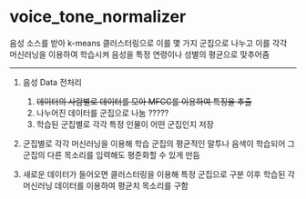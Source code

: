 # voice_tone_normalizer

음성 소스를 받아 k-means 클러스터링으로 이를 몇 가지 군집으로 나누고
이를 각각 머신러닝을 이용하여 학습시켜 음성을 특정 연령이나 성별의 평균으로 맞추어줌

***

1. 음성 Data 전처리
   1) ~~데이터의 사람별로 데이터를 모아 MFCC를 이용하여 특징을 추출~~
   2) 나누어진 데이터를 군집으로 나눔 ?????
   3) 학습된 군집별로 각각 특정 인물이 어떤 군집인지 저장

3. 군집별로 각각 머신러닝을 이용해 학습
   군집의 평균적인 말투나 음색이 학습되어 그 군집의 다른 목소리를 입력해도 평준화할 수 있게 만듬

4. 새로운 데이터가 들어오면 클러스터링을 이용해 특정 군집으로 구분
   이후 학습된 각 머신러닝 데이터를 이용하여 평균치 목소리를 구함
